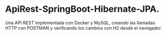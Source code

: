 # ApiRest-SpringBoot-Hibernate-JPA.
Una API REST implementada con Docker y MySQL, creando las llamadas HTTP con POSTMAN y verificando los cambios con H2 desde el navegador.
